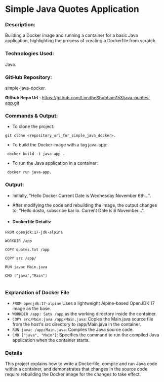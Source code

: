 # Simple Java Quotes Application
### Description:
 Building a Docker image and running a container for a basic Java application, highlighting the process of creating a Dockerfile from scratch.
### Technologies Used: 
Java.
### GitHub Repository: 
simple-java-docker.

**Github Repo Url** : https://github.com/LondheShubham153/java-quotes-app.git

### Commands & Output:
- To clone the project: 
```
git clone <repository_url_for_simple_java_docker>.
```
- To build the Docker image with a tag java-app:
```
 docker build -t java-app .
 ```
- To run the Java application in a container:
```
 docker run java-app.
```

### Output:
- Initially, "Hello Docker Current Date is Wednesday November 6th...".
- After modifying the code and rebuilding the image, the output changes to, "Hello dosto, subscribe kar lo. Current Date is 6 November...".

- #### Dockerfile Details: ####
```
FROM openjdk:17-jdk-alpine

WORKDIR /app

COPY quotes.txt /app

COPY src /app/

RUN javac Main.java

CMD ["java","Main"]


 ```

 ### Explanation of Docker File
- `FROM openjdk:17-alpine` Uses a lightweight Alpine-based OpenJDK 17 image as the base.
- `WORKDIR /app: Sets /app` as the working directory inside the container.
- `COPY src/Main.java /app/Main.java`: Copies the Main.java source file from the host's src directory to /app/Main.java in the container.
- `RUN javac /app/Main.java`: Compiles the Java source code.
- `CMD ["java", "Main"]`: Specifies the command to run the compiled Java application when the container starts.

### Details
 This project explains how to write a Dockerfile, compile and run Java code within a container, and demonstrates that changes in the source code require rebuilding the Docker image for the changes to take effect.

